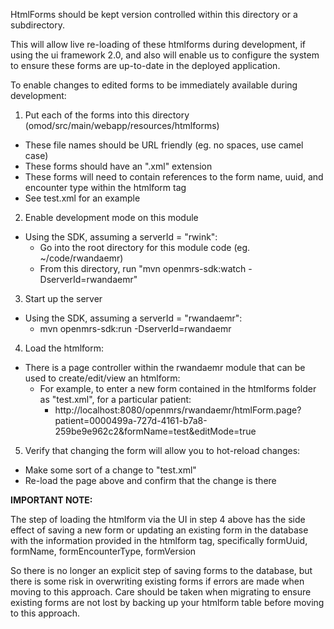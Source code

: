HtmlForms should be kept version controlled within this directory or a subdirectory.

This will allow live re-loading of these htmlforms during development, if using the ui framework 2.0, 
and also will enable us to configure the system to ensure these forms are up-to-date in the deployed application.

To enable changes to edited forms to be immediately available during development:

1. Put each of the forms into this directory (omod/src/main/webapp/resources/htmlforms)
  * These file names should be URL friendly (eg. no spaces, use camel case)
  * These forms should have an ".xml" extension
  * These forms will need to contain references to the form name, uuid, and encounter type within the htmlform tag
  * See test.xml for an example
2. Enable development mode on this module
  * Using the SDK, assuming a serverId = "rwink":
    * Go into the root directory for this module code (eg. ~/code/rwandaemr)
    * From this directory, run "mvn openmrs-sdk:watch -DserverId=rwandaemr"
3. Start up the server
  * Using the SDK, assuming a serverId = "rwandaemr":
    * mvn openmrs-sdk:run -DserverId=rwandaemr
4. Load the htmlform:
  * There is a page controller within the rwandaemr module that can be used to create/edit/view an htmlform:
    * For example, to enter a new form contained in the htmlforms folder as "test.xml", for a particular patient:
      * http://localhost:8080/openmrs/rwandaemr/htmlForm.page?patient=0000499a-727d-4161-b7a8-259be9e962c2&formName=test&editMode=true
5. Verify that changing the form will allow you to hot-reload changes:
  * Make some sort of a change to "test.xml"
  * Re-load the page above and confirm that the change is there
  
**IMPORTANT NOTE:**

The step of loading the htmlform via the UI in step 4 above has the side effect of saving a new form or updating an existing form
in the database with the information provided in the htmlform tag, specifically formUuid, formName, formEncounterType, formVersion

So there is no longer an explicit step of saving forms to the database, but there is some risk in overwriting existing forms
if errors are made when moving to this approach.  Care should be taken when migrating to ensure existing forms are not lost by 
backing up your htmlform table before moving to this approach.

